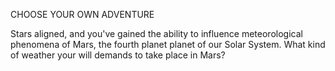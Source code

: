 CHOOSE YOUR OWN ADVENTURE

Stars aligned, and you've gained the ability to influence meteorological phenomena of Mars, the fourth planet planet of our Solar System.
What kind of weather your will demands to take place in Mars? 